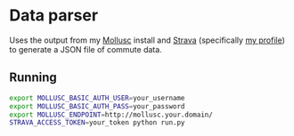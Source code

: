 # Data parser

Uses the output from my [Mollusc][mollusc] install and
[Strava][strava] (specifically [my profile][strava-me]) to
generate a JSON file of commute data.

[mollusc]: https://github.com/jwheare/mollusc
[strava]: http://www.strava.com/
[strava-me]: http://www.strava.com/athletes/alexmuller

## Running

```bash
export MOLLUSC_BASIC_AUTH_USER=your_username
export MOLLUSC_BASIC_AUTH_PASS=your_password
export MOLLUSC_ENDPOINT=http://mollusc.your.domain/
STRAVA_ACCESS_TOKEN=your_token python run.py
```
